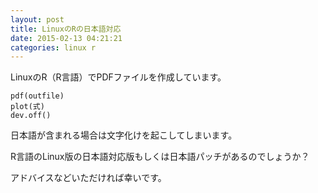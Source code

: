 ```yaml
---
layout: post
title: LinuxのRの日本語対応
date: 2015-02-13 04:21:21
categories: linux r
---
```

<p>LinuxのR（R言語）でPDFファイルを作成しています。</p>

<pre><code>pdf(outfile)
plot(式)
dev.off()
</code></pre>

<p>日本語が含まれる場合は文字化けを起こしてしまいます。</p>

<p>R言語のLinux版の日本語対応版もしくは日本語パッチがあるのでしょうか？</p>

<p>アドバイスなどいただければ幸いです。</p>
